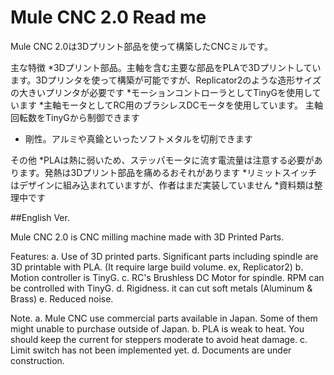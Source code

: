# Mule CNC 2.0 Read me

Mule CNC 2.0は3Dプリント部品を使って構築したCNCミルです。

主な特徴
*3Dプリント部品。主軸を含む主要な部品をPLAで3Dプリントしています。3Dプリンタを使って構築が可能ですが、Replicator2のような造形サイズの大きいプリンタが必要です
*モーションコントローラとしてTinyGを使用しています
*主軸モータとしてRC用のブラシレスDCモータを使用しています。	主軸回転数をTinyGから制御できます
* 剛性。アルミや真鍮といったソフトメタルを切削できます

その他
*PLAは熱に弱いため、ステッパモータに流す電流量は注意する必要があります。発熱は3Dプリント部品を痛めるおそれがあります
*リミットスイッチはデザインに組み込まれていますが、作者はまだ実装していません
*資料類は整理中です

##English Ver.

Mule CNC 2.0 is CNC milling machine made with 3D Printed Parts.

Features:
a. Use of 3D printed parts. Significant parts including spindle are 3D printable with PLA.
    (It require large build volume. ex, Replicator2)
b. Motion controller is TinyG.
c. RC's Brushless DC Motor for spindle. RPM can be controlled with TinyG.
d. Rigidness. it can cut soft metals (Aluminum & Brass)
e. Reduced noise.

Note.
a. Mule CNC use commercial parts available in Japan. Some of them might unable to purchase outside of Japan.
b. PLA is weak to heat. You should keep the current for steppers moderate to avoid heat damage.
c. Limit switch has not been implemented yet.
d. Documents are under construction.